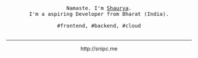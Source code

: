 <p align="center">
  <br>
  <br>
  <br>
  <samp>Namaste. I'm <a href="https://github.com/realsnipc">Shaurya</a>.<br> I'm a aspiring Developer from Bharat (India).<br><br>#frontend, #backend, #cloud</samp>
  <br>
  <br>
<!--   <br>
  <br> -->
<!--   <img src="preview.gif" width="350"/> -->
<!--   <img src="https://i.gifer.com/2iFb.gif" width="350" /> -->
</p>

------------
<p align="center">http://snipc.me</p>
